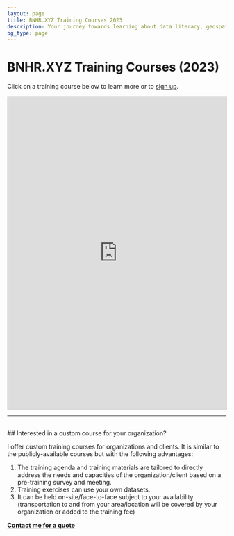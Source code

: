 ```yaml
---
layout: page
title: BNHR.XYZ Training Courses 2023
description: Your journey towards learning about data literacy, geospatial, and free and open source software starts here.
og_type: page
---
```

# BNHR.XYZ Training Courses (2023)

Click on a training course below to learn more or to [sign up]({{site.baseurl}}/courses/2023/signup).
<br>
<iframe class="airtable-embed" src="https://airtable.com/embed/shrJygFGX0YbbfTHq?backgroundColor=cyan&viewControls=on" frameborder="0" onmousewheel="" width="100%" height="720" style="background: transparent; border: 1px solid #ccc;"></iframe>

<hr><br>
## Interested in a custom course for your organization?

I offer custom training courses for organizations and clients.  It is similar to the publicly-available courses but with the following advantages:

1. The training agenda and training materials are tailored to directly address the needs and capacities of the organization/client based on a pre-training survey and meeting.
2. Training exercises can use your own datasets.
3. It can be held on-site/face-to-face subject to your availability (transportation to and from your area/location will be covered by your organization or added to the training fee)

<div class="d-flex justify-content-start py-2"><a
    href="{{site.baseurl}}/#contact"
    target="_blank" class="btn btn-lg bg-success col-sm-12 col-md-6" role="button"
    aria-disabled="true"><strong class="text-white">Contact me for a quote</strong></a>
</div> 

<!-- [Contact me for a quote]({{site.baseurl}}/#contact) -->